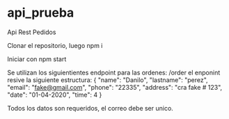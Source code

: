 # api_prueba
Api Rest Pedidos

Clonar el repositorio, luego npm i

Iniciar con npm start

Se utilizan los siguientientes endpoint para las ordenes: /order
el enponint resive la siguiente estructura:
{
	"name": "Danilo",
	"lastname": "perez",
	"email": "fake@gmail.com",
	"phone": "22335",
	"address": "cra fake # 123",
	"date": "01-04-2020",
	"time": 4
}

Todos los datos son requeridos, el correo debe ser unico.

